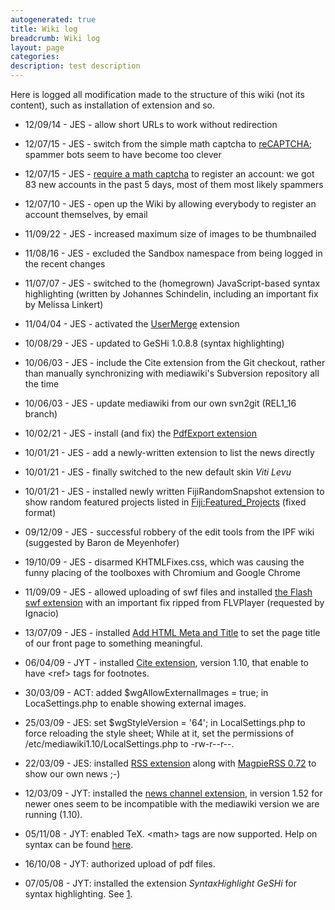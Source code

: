 ```yaml
---
autogenerated: true
title: Wiki log
breadcrumb: Wiki log
layout: page
categories: 
description: test description
---
```


Here is logged all modification made to the structure of this wiki (not its content), such as installation of extension and so.

  - 12/09/14 - JES - allow short URLs to work without redirection

<!-- end list -->

  - 12/07/15 - JES - switch from the simple math captcha to [reCAPTCHA](http://www.mediawiki.org/wiki/Extension:ConfirmEdit#ReCaptcha); spammer bots seem to have become too clever

<!-- end list -->

  - 12/07/15 - JES - [require a math captcha](http://www.mediawiki.org/wiki/Extension:ConfirmEdit) to register an account: we got 83 new accounts in the past 5 days, most of them most likely spammers

<!-- end list -->

  - 12/07/10 - JES - open up the Wiki by allowing everybody to register an account themselves, by email

<!-- end list -->

  - 11/09/22 - JES - increased maximum size of images to be thumbnailed

<!-- end list -->

  - 11/08/16 - JES - excluded the Sandbox namespace from being logged in the recent changes

<!-- end list -->

  - 11/07/07 - JES - switched to the (homegrown) JavaScript-based syntax highlighting (written by Johannes Schindelin, including an important fix by Melissa Linkert)

<!-- end list -->

  - 11/04/04 - JES - activated the [UserMerge](http://www.mediawiki.org/wiki/Extension:User_Merge_and_Delete) extension

<!-- end list -->

  - 10/08/29 - JES - updated to GeSHi 1.0.8.8 (syntax highlighting)

<!-- end list -->

  - 10/06/03 - JES - include the Cite extension from the Git checkout, rather than manually synchronizing with mediawiki's Subversion repository all the time

<!-- end list -->

  - 10/06/03 - JES - update mediawiki from our own svn2git (REL1\_16 branch)

<!-- end list -->

  - 10/02/21 - JES - install (and fix) the [PdfExport extension](Special_PdfPrint "wikilink")

<!-- end list -->

  - 10/01/21 - JES - add a newly-written extension to list the news directly

<!-- end list -->

  - 10/01/21 - JES - finally switched to the new default skin *Viti Levu*

<!-- end list -->

  - 10/01/21 - JES - installed newly written FijiRandomSnapshot extension to show random featured projects listed in [Fiji:Featured\_Projects](Fiji_Featured_Projects "wikilink") (fixed format)

<!-- end list -->

  - 09/12/09 - JES - successful robbery of the edit tools from the IPF wiki (suggested by Baron de Meyenhofer)

<!-- end list -->

  - 19/10/09 - JES - disarmed KHTMLFixes.css, which was causing the funny placing of the toolboxes with Chromium and Google Chrome

<!-- end list -->

  - 11/09/09 - JES - allowed uploading of swf files and installed [the Flash swf extension](http://www.mediawiki.org/wiki/Extension:Flash_swf) with an important fix ripped from FLVPlayer (requested by Ignacio)

<!-- end list -->

  - 13/07/09 - JES - installed [Add HTML Meta and Title](http://www.mediawiki.org/wiki/Extension:Add_HTML_Meta_and_Title) to set the page title of our front page to something meaningful.

<!-- end list -->

  - 06/04/09 - JYT - installed [Cite extension](http://www.mediawiki.org/wiki/Extension:Cite/Cite.php), version 1.10, that enable to have \<ref\> tags for footnotes.

<!-- end list -->

  - 30/03/09 - ACT: added $wgAllowExternalImages = true; in LocaSettings.php to enable showing external images.

<!-- end list -->

  - 25/03/09 - JES: set $wgStyleVersion = '64'; in LocalSettings.php to force reloading the style sheet; While at it, set the permissions of /etc/mediawiki1.10/LocalSettings.php to -rw-r--r--.

<!-- end list -->

  - 22/03/09 - JES: installed [RSS extension](http://www.mediawiki.org/wiki/Extension:RSS) along with [MagpieRSS 0.72](https://sourceforge.net/project/showfiles.php?group_id=55691) to show our own news ;-)

<!-- end list -->

  - 12/03/09 - JYT: installed the [news channel extension](http://www.mediawiki.org/wiki/Extension:News_Channel), in version 1.52 for newer ones seem to be incompatible with the mediawiki version we are running (1.10).

<!-- end list -->

  - 05/11/08 - JYT: enabled TeX. \<math\> tags are now supported. Help on syntax can be found [here](http://meta.wikimedia.org/wiki/Help:Formula).

<!-- end list -->

  - 16/10/08 - JYT: authorized upload of pdf files.

<!-- end list -->

  - 07/05/08 - JYT: installed the extension *SyntaxHighlight GeSHi* for syntax highlighting. See [1](http://www.mediawiki.org/wiki/Extension:SyntaxHighlight_GeSHi).
